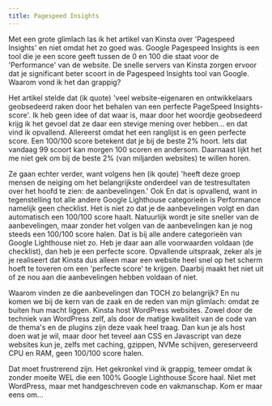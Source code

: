 ```yaml
---
title: Pagespeed Insights
---
```


Met een grote glimlach las ik het artikel van Kinsta over 'Pagespeed Insights' en niet omdat het zo goed was. Google Pagespeed Insights is een tool die je een score geeft tussen de 0 en 100 die staat voor de 'Performance' van de website. De snelle servers van Kinsta zorgen ervoor dat je significant beter scoort in de Pagespeed Insights tool van Google. Waarom vond ik het dan grappig?

Het artikel stelde dat (ik quote) 'veel website-eigenaren en ontwikkelaars geobsedeerd raken door het behalen van een perfecte PageSpeed Insights-score'. Ik heb geen idee of dat waar is, maar door het woordje geobsedeerd krijg ik het gevoel dat ze daar een stevige mening over hebben... en dat vind ik opvallend. Allereerst omdat het een ranglijst is en geen perfecte score. Een 100/100 score betekent dat je bij de beste 2% hoort. Iets dat vandaag 99 scoort kan morgen 100 scoren en andersom. Daarnaast lijkt het me niet gek om bij de beste 2% (van miljarden websites) te willen horen.

Ze gaan echter verder, want volgens hen (ik qoute) 'heeft deze groep mensen de neiging om het belangrijkste onderdeel van de testresultaten over het hoofd te zien: de aanbevelingen.' Ook En dat is opvallend, want in tegenstelling tot alle andere Google Lighthouse categorieën is Performance namelijk geen checklist. Het is niet zo dat je de aanbevelingen volgt en dan automatisch een 100/100 score haalt. Natuurlijk wordt je site sneller van de aanbevelingen, maar zonder het volgen van de aanbevelingen kan je nog steeds een 100/100 score halen. Dat is bij alle andere categorieën van Google Lighthouse niet zo. Heb je daar aan alle voorwaarden voldaan (de checklist), dan heb je een perfecte score. Opvallende uitspraak, zeker als je je realiseert dat Kinsta dus alleen maar een website heel snel op het scherm hoeft te toveren om een 'perfecte score' te krijgen. Daarbij maakt het niet uit of ze nou aan die aanbevelingen hebben voldaan of niet. 

Waarom vinden ze die aanbevelingen dan TOCH zo belangrijk? En nu komen we bij de kern van de zaak en de reden van mijn glimlach: omdat ze buiten hun macht liggen. Kinsta host WordPress websites. Zowel door de techniek van WordPress zelf, als door de matige kwaliteit van de code van de thema's en de plugins zijn deze vaak heel traag. Dan kun je als host doen wat je wil, maar door het teveel aan CSS en Javascript van deze websites kun je, zelfs met caching, gzippen, NVMe schijven, gereserveerd CPU en RAM, geen 100/100 score halen. 

Dat moet frustrerend zijn. Het gekronkel vind ik grappig, temeer omdat ik zonder moeite WEL die een 100% Google Lighthouse Score haal. Niet met WordPress, maar met handgeschreven code en vakmanschap. Kom er maar eens om...